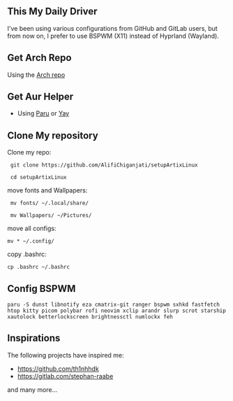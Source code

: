 ## This My Daily Driver

I've been using various configurations from GitHub and GitLab users, but from now on, I prefer to use BSPWM (X11) instead of Hyprland (Wayland).

## Get Arch Repo

Using the [Arch repo](https://wiki.artixlinux.org/Main/Repositories)

## Get Aur Helper

- Using [Paru](https://aur.archlinux.org/packages/paru-bin) or [Yay](https://aur.archlinux.org/packages/yay-bin)

## Clone My repository

Clone my repo:

```
 git clone https://github.com/AlifiChiganjati/setupArtixLinux

 cd setupArtixLinux
```

move fonts and Wallpapers:

```
 mv fonts/ ~/.local/share/

 mv Wallpapers/ ~/Pictures/
```

move all configs:

```
mv * ~/.config/
```

copy .bashrc:

```
cp .bashrc ~/.bashrc
```

## Config BSPWM

```
paru -S dunst libnotify eza cmatrix-git ranger bspwm sxhkd fastfetch htop kitty picom polybar rofi neovim xclip arandr slurp scrot starship xautolock betterlockscreen brightnessctl numlockx feh
```

## Inspirations

The following projects have inspired me:

- https://github.com/th1nhhdk
- https://gitlab.com/stephan-raabe

and many more...
